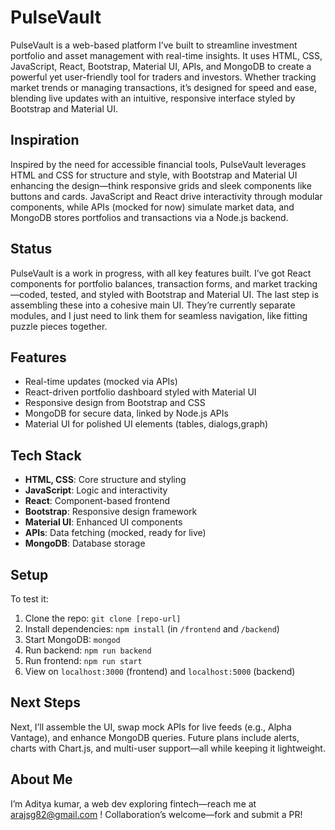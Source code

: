 # PulseVault

PulseVault is a web-based platform I’ve built to streamline investment portfolio and asset management with real-time insights. It uses HTML, CSS, JavaScript, React, Bootstrap, Material UI, APIs, and MongoDB to create a powerful yet user-friendly tool for traders and investors. Whether tracking market trends or managing transactions, it’s designed for speed and ease, blending live updates with an intuitive, responsive interface styled by Bootstrap and Material UI.

## Inspiration

Inspired by the need for accessible financial tools, PulseVault leverages HTML and CSS for structure and style, with Bootstrap and Material UI enhancing the design—think responsive grids and sleek components like buttons and cards. JavaScript and React drive interactivity through modular components, while APIs (mocked for now) simulate market data, and MongoDB stores portfolios and transactions via a Node.js backend.

## Status

PulseVault is a work in progress, with all key features built. I’ve got React components for portfolio balances, transaction forms, and market tracking—coded, tested, and styled with Bootstrap and Material UI. The last step is assembling these into a cohesive main UI. They’re currently separate modules, and I just need to link them for seamless navigation, like fitting puzzle pieces together.

## Features

- Real-time updates (mocked via APIs)
- React-driven portfolio dashboard styled with Material UI
- Responsive design from Bootstrap and CSS
- MongoDB for secure data, linked by Node.js APIs
- Material UI for polished UI elements (tables, dialogs,graph)

## Tech Stack

- **HTML, CSS**: Core structure and styling
- **JavaScript**: Logic and interactivity
- **React**: Component-based frontend
- **Bootstrap**: Responsive design framework
- **Material UI**: Enhanced UI components
- **APIs**: Data fetching (mocked, ready for live)
- **MongoDB**: Database storage

## Setup

To test it:
1. Clone the repo: `git clone [repo-url]`
2. Install dependencies: `npm install` (in `/frontend` and `/backend`)
3. Start MongoDB: `mongod`
4. Run backend: `npm run backend`
5. Run frontend: `npm run start`
6. View on `localhost:3000` (frontend) and `localhost:5000` (backend)

## Next Steps

Next, I’ll assemble the UI, swap mock APIs for live feeds (e.g., Alpha Vantage), and enhance MongoDB queries. Future plans include alerts, charts with Chart.js, and multi-user support—all while keeping it lightweight.

## About Me

I’m Aditya kumar, a web dev exploring fintech—reach me at arajsg82@gmail.com ! Collaboration’s welcome—fork and submit a PR!